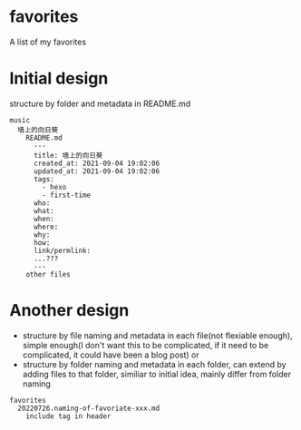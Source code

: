 # favorites

A list of my favorites

# Initial design

structure by folder and metadata in README.md

```
music
  墙上的向日葵
    README.md
      ---
      title: 墙上的向日葵
      created_at: 2021-09-04 19:02:06
      updated_at: 2021-09-04 19:02:06
      tags:
        - hexo
        - first-time
      who:
      what:
      when:
      where:
      why:
      how:
      link/permlink:
      ...???
      ---
    other files
```

# Another design

+ structure by file naming and metadata in each file(not flexiable enough), simple enough(I don't want this to be complicated, if it need to be complicated, it could have been a blog post)
or
+ structure by folder naming and metadata in each folder, can extend by adding files to that folder, similiar to initial idea, mainly differ from folder naming

```
favorites
  20220726.naming-of-favoriate-xxx.md
    include tag in header
```

